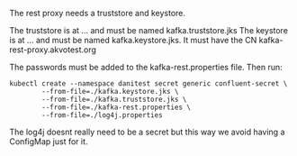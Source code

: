 The rest proxy needs a truststore and keystore. 

The truststore is at ... and must be named kafka.truststore.jks
The keystore is at ... and must be named kafka.keystore.jks. It must have the CN kafka-rest-proxy.akvotest.org

The passwords must be added to the kafka-rest.properties file. Then run:

````
kubectl create --namespace danitest secret generic confluent-secret \
        --from-file=./kafka.keystore.jks \
        --from-file=./kafka.truststore.jks \
        --from-file=./kafka-rest.properties \
        --from-file=./log4j.properties
````       

The log4j doesnt really need to be a secret but this way we avoid having a ConfigMap just for it.
